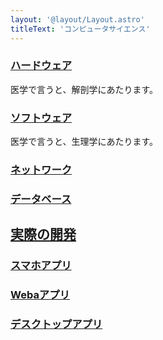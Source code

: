```yaml
---
layout: '@layout/Layout.astro'
titleText: 'コンピュータサイエンス'
---
```

### [ハードウェア](/b/cs/h)
医学で言うと、解剖学にあたります。
### [ソフトウェア](/b/cs/s)
医学で言うと、生理学にあたります。

### [ネットワーク](/b/cs/a/nw)
### [データベース](/b/cs/s/db)

## [実際の開発](/b/cs/dev)
### [スマホアプリ](/b/cs/dev/smartphone)
### [Webaアプリ](/b/cs/dev/web)
### [デスクトップアプリ](/b/cs/dev/desktop)
